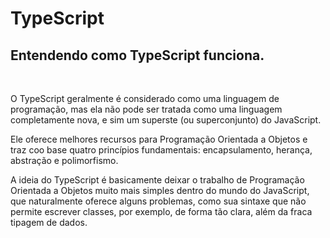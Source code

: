 # TypeScript
<h2>Entendendo como TypeScript funciona.</h2>  <br>


 O TypeScript geralmente é considerado como uma linguagem de programação, mas ela não pode ser tratada como uma linguagem completamente nova, e sim um superste (ou superconjunto) do JavaScript. 
    
Ele oferece melhores recursos para Programação Orientada a Objetos e traz coo base quatro princípios fundamentais: encapsulamento, herança, abstração e polimorfismo.
    
A ideia do TypeScript é basicamente deixar o trabalho de Programação Orientada a Objetos muito mais simples dentro do mundo do JavaScript, que naturalmente oferece alguns problemas, como sua sintaxe que não permite escrever classes, por exemplo, de forma tão clara, além da fraca tipagem de dados.

